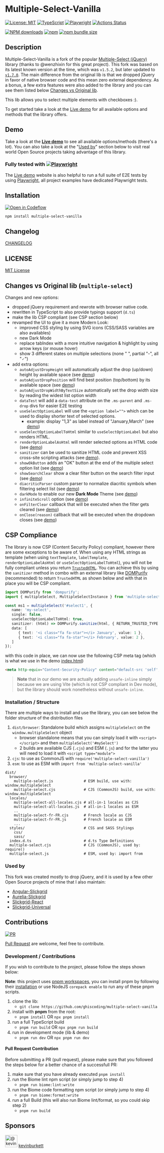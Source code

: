# Multiple-Select-Vanilla

[![License: MIT](https://img.shields.io/badge/License-MIT-yellow.svg)](https://opensource.org/licenses/MIT)
[![TypeScript](https://img.shields.io/badge/%3C%2F%3E-TypeScript-%230074c1.svg)](http://www.typescriptlang.org/)
[![Playwright](https://img.shields.io/badge/tested%20with-Playwright-45ba4b.svg?logo=playwright)](https://playwright.dev/)
[![Actions Status](https://github.com/ghiscoding/multiple-select-vanilla/actions/workflows/main.yml/badge.svg)](https://github.com/ghiscoding/multiple-select-vanilla/actions)

[![NPM downloads](https://img.shields.io/npm/dy/multiple-select-vanilla)](https://npmjs.org/package/multiple-select-vanilla)
[![npm](https://img.shields.io/npm/v/multiple-select-vanilla.svg?logo=npm&logoColor=fff&label=npm)](https://www.npmjs.com/package/multiple-select-vanilla)
[![npm bundle size](https://img.shields.io/bundlephobia/minzip/multiple-select-vanilla?color=success&label=gzip)](https://bundlephobia.com/result?p=multiple-select-vanilla)

## Description
Multiple-Select-Vanilla is a fork of the popular [Multiple-Select (jQuery)](https://github.com/wenzhixin/multiple-select) library (thanks to @wenzhixin for this great project). This fork was based on its latest known version at the time, which was `v1.5.2`, but later updated to [`v1.7.0`](https://github.com/wenzhixin/multiple-select/releases/tag/1.7.0). The main difference from the original lib is that we dropped jQuery in favor of native browser code and this mean zero external dependency. As a bonus, a few extra features were also added to the library and you can see them listed below [Changes vs Original lib](#changes-vs-original-lib-multiple-select).

This lib allows you to select multiple elements with checkboxes :).

To get started take a look at the [Live demo](https://ghiscoding.github.io/multiple-select-vanilla/) for all available options and methods that the library offers.

## Demo
Take a look at the [**Live demo**](https://ghiscoding.github.io/multiple-select-vanilla/) to see all available options/methods (there's a lot). 
You can also take a look at the "[Used by](#used-by)" section below to visit real world Open Source projects taking advantage of this library.

### Fully tested with [![Playwright](https://img.shields.io/badge/tested%20with-Playwright-45ba4b.svg?logo=playwright)](https://playwright.dev/)

The [Live demo](https://ghiscoding.github.io/multiple-select-vanilla/) website is also helpful to run a full suite of E2E tests by using [Playwright](https://playwright.dev/), all project examples have dedicated Playwright tests.

## Installation

[![Open in Codeflow](https://developer.stackblitz.com/img/open_in_codeflow.svg)](https:///pr.new/ghiscoding/multiple-select-vanilla)

```sh
npm install multiple-select-vanilla
```

## Changelog

[CHANGELOG](https://github.com/ghiscoding/multiple-select-vanilla/blob/main/packages/multiple-select-vanilla/CHANGELOG.md)

## LICENSE

[MIT License](https://github.com/ghiscoding/multiple-select-vanilla/blob/main/LICENSE)


## Changes vs Original lib (`multiple-select`)
Changes and new options:
- dropped jQuery requirement and rewrote with browser native code.
- rewritten in TypeScript to also provide typings support (`d.ts`)
- make the lib CSP compliant (see CSP section below)
- revamped the UI to give it a more Modern Look:
  - improved CSS styling by using SVG icons (CSS/SASS variables are also availables)
  - new Dark Mode
  - replace tabIndex with a more intuitive navigation & highlight by using arrow keys (or mouse hover)
  - show 3 different states on multiple selections (none " ", partial "-", all "🗸")
- add extra options:
  - `autoAdjustDropHeight` will automatically adjust the drop (up/down) height by available space (see [demo](https://ghiscoding.github.io/multiple-select-vanilla/#/options30))
  - `autoAdjustDropPosition` will find best position (top/bottom) by its available space (see [demo](https://ghiscoding.github.io/multiple-select-vanilla/#/options29))
  - `autoAdjustDropWidthByTextSize` automatically set the drop width size by reading the widest list option width
  - `dataTest` will add a `data-test` attribute on the `.ms-parent` and `.ms-drop` divs for easier E2E testing
  - `useSelectOptionLabel` will use the `<option label="">` which can be used to display shorter text of selected options.
    - example: display "1,3" as label instead of "January,March" (see [demo](https://ghiscoding.github.io/multiple-select-vanilla/#/options31))
  - `useSelectOptionLabelToHtml` similar to `useSelectOptionLabel` but also renders HTML.
  - `renderOptionLabelAsHtml` will render selected options as HTML code (see [demo](https://ghiscoding.github.io/multiple-select-vanilla/#/options27))
  - `sanitizer` can be used to sanitize HTML code and prevent XSS cross-site scripting attacks (see [demo](https://ghiscoding.github.io/multiple-select-vanilla/#/options32)).
  - `showOkButton` adds an "OK" button at the end of the multiple select option list (see [demo](https://ghiscoding.github.io/multiple-select-vanilla/#/options25))
  - `showSearchClear` show a clear filter button on the search filter input (see [demo](https://ghiscoding.github.io/multiple-select-vanilla/#/options34))
  - `diacriticParser` custom parser to normalize diacritic symbols when filtering select list (see [demo](https://ghiscoding.github.io/multiple-select-vanilla/#/options35))
  - `darkMode` to enable our new **Dark Mode** Theme (see [demo](https://ghiscoding.github.io/multiple-select-vanilla/#/options38))
  - `infiniteScroll` option (see [demo](https://ghiscoding.github.io/multiple-select-vanilla/#/options36))
  - `onFilterClear` callback that will be executed when the filter gets cleared (see [demo](https://ghiscoding.github.io/multiple-select-vanilla/#/events))
  - `onClose(reason)` callback that will be executed when the dropdown closes (see [demo](https://ghiscoding.github.io/multiple-select-vanilla/#/events))

## CSP Compliance
The library is now CSP (Content Security Policy) compliant, however there are some exceptions to be aware of. When using any HTML strings as template (when using `textTemplate`, `labelTemplate`, `renderOptionLabelAsHtml` or `useSelectOptionLabelToHtml`), you will not be fully compliant unless you return [`TrustedHTML`](https://developer.mozilla.org/en-US/docs/Web/API/TrustedHTML). You can achieve this by using the `sanitizer` method in combo with an external library like [DOMPurify](https://github.com/cure53/DOMPurify) (recommended) to return `TrustedHTML` as shown below and with that in place you will be CSP compliant.

```typescript
import DOMPurify from 'dompurify';
import { multipleSelect, MultipleSelectInstance } from 'multiple-select-vanilla';

const ms1 = multipleSelect('#select1', {
   name: 'my-select',
   single: false,
   useSelectOptionLabelToHtml: true,
   sanitizer: (html) => DOMPurify.sanitize(html, { RETURN_TRUSTED_TYPE: true }), // return TrustedHTML Type
   data: [
      { text: '<i class="fa fa-star"></i> January', value: 1 },
      { text: '<i class="fa fa-star"></i> February', value: 2 },
   ]
});
```
with this code in place, we can now use the following CSP meta tag (which is what we use in the demo [index.html](https://github.com/ghiscoding/multiple-select-vanilla/blob/main/packages/demo/index.html#L7))
```html
<meta http-equiv="Content-Security-Policy" content="default-src 'self';style-src 'self' data:; img-src * 'self' data: https:; require-trusted-types-for 'script'; trusted-types dompurify">
```
> **Note** that in our demo we are actually adding `unsafe-inline` simply because we are using Vite (which is not CSP compliant in Dev mode), but the library should work nonetheless without `unsafe-inline`.

### Installation / Structure
There are multiple ways to install and use the library, you can see below the folder structure of the distribution files
1. `dist/browser`: Standalone build which assigns `multipleSelect` on the `window.multipleSelect` object
   - browser standalone means that you can simply load it with `<script></script>` and then `multipleSelect('#mySelect')`
   - 2 builds are available CJS (`.cjs`) and ESM (`.js`) and for the latter you will need to load it with `<script type="module">`
2. `cjs`: to use as CommonJS with `require('multiple-select-vanilla')`
3. `esm`: to use as ESM with `import from 'multiple-select-vanilla'`

```
dist/
  browser/
    multiple-select.js              # ESM build, use with: window.multipleSelect
    multiple-select.cjs             # CJS (CommonJS) build, use with: window.multipleSelect
  locales/
    multiple-select-all-locales.cjs # all-in-1 locales as CJS
    multiple-select-all-locales.js  # all-in-1 locales as ESM
    ..
    multiple-select-fr-FR.cjs       # French locale as CJS
    multiple-select-fr-FR.js        # French locale as ESM
    ...
  styles/                           # CSS and SASS Stylings
    css/
    sass/
  index.d.ts                        # d.ts Type Definitions
  multiple-select.cjs               # CJS (CommonJS), used by: require()
  multiple-select.js                # ESM, used by: import from
```

### Used by
This fork was created mostly to drop jQuery, and it is used by a few other Open Source projects of mine that I also maintain:
- [Angular-Slickgrid](https://github.com/ghiscoding/Angular-Slickgrid)
- [Aurelia-Slickgrid](https://github.com/ghiscoding/aurelia-slickgrid)
- [Slickgrid-React](https://github.com/ghiscoding/slickgrid-react)
- [Slickgrid-Universal](https://github.com/ghiscoding/slickgrid-universal)

## Contributions

[![PR](https://img.shields.io/badge/PR-Welcome-1abc9c)](https://github.com/ghiscoding/multiple-select-vanilla/pulls)

[Pull Request](https://github.com/ghiscoding/multiple-select-vanilla/pulls) are welcome, feel free to contribute.

### Development / Contributions

If you wish to contribute to the project, please follow the steps shown below:

**Note**: this project uses [pnpm workspaces](https://pnpm.io/workspaces), you can install pnpm by following their [installation](https://pnpm.io/installation) or use NodeJS `corepack enable` to run any of these pnpm scripts.

1. clone the lib:
   - `git clone https://github.com/ghiscoding/multiple-select-vanilla`
2. install with **pnpm** from the root:
   - `pnpm install` OR `npx pnpm install`
3. run a full TypeScript build
   - `pnpm run build` OR `npx pnpm run build`
4. run in development mode (lib & demo)
   - `pnpm run dev` OR `npx pnpm run dev`

#### Pull Request Contribution

Before submitting a PR (pull request), please make sure that you followed the steps below for a better chance of a successfull PR:

1. make sure that you have already executed `pnpm install`
2. run the Biome lint npm script (or simply jump to step 4)
   - `pnpm run biome:lint:write`
3. run the Biome code formatting npm script (or simply jump to step 4)
   - `pnpm run biome:format:write`
4. run a full Build (this will also run Biome lint/format, so you could skip step 2)
   - `pnpm run build`

## Sponsors

<div>
  <img class="circle avatar-user" src="https://avatars.githubusercontent.com/u/48218815?s=52&amp;v=4" width="40" height="40" alt="@kevinburkett" />
  <a href="/kevinburkett" class="Link">
    <span class="wb-break-word ml-2">kevinburkett</span>
  </a>
</div>
